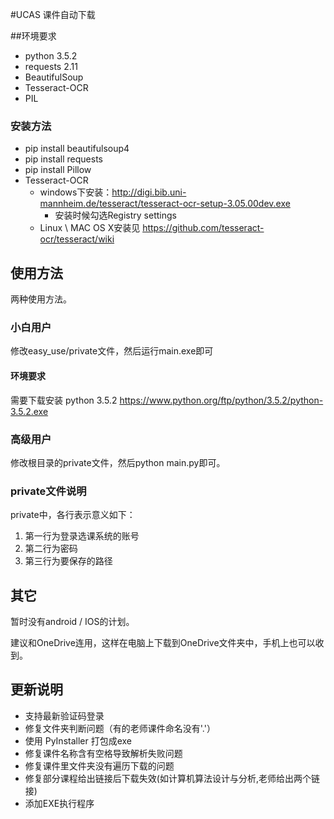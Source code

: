 #UCAS 课件自动下载

##环境要求

- python 3.5.2
- requests 2.11
- BeautifulSoup
- Tesseract-OCR
- PIL

### 安装方法
- pip install beautifulsoup4
- pip install requests
- pip install Pillow
- Tesseract-OCR
  - windows下安装：http://digi.bib.uni-mannheim.de/tesseract/tesseract-ocr-setup-3.05.00dev.exe
    - 安装时候勾选Registry settings
  - Linux  \  MAC OS X安装见 https://github.com/tesseract-ocr/tesseract/wiki


## 使用方法

两种使用方法。

### 小白用户

修改easy_use/private文件，然后运行main.exe即可

#### 环境要求
需要下载安装 python 3.5.2 https://www.python.org/ftp/python/3.5.2/python-3.5.2.exe

### 高级用户

修改根目录的private文件，然后python main.py即可。

### private文件说明

private中，各行表示意义如下：

1. 第一行为登录选课系统的账号
2. 第二行为密码
3. 第三行为要保存的路径


## 其它

暂时没有android / IOS的计划。

建议和OneDrive连用，这样在电脑上下载到OneDrive文件夹中，手机上也可以收到。


## 更新说明
- 支持最新验证码登录
- 修复文件夹判断问题（有的老师课件命名没有'.'）
- 使用 PyInstaller 打包成exe
- 修复课件名称含有空格导致解析失败问题
- 修复课件里文件夹没有遍历下载的问题
- 修复部分课程给出链接后下载失效(如计算机算法设计与分析,老师给出两个链接)
- 添加EXE执行程序

